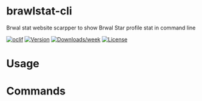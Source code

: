 brawlstat-cli
=============

Brwal stat website scarpper to show Brwal Star profile stat in command line

[![oclif](https://img.shields.io/badge/cli-oclif-brightgreen.svg)](https://oclif.io)
[![Version](https://img.shields.io/npm/v/brawlstat-cli.svg)](https://npmjs.org/package/brawlstat-cli)
[![Downloads/week](https://img.shields.io/npm/dw/brawlstat-cli.svg)](https://npmjs.org/package/brawlstat-cli)
[![License](https://img.shields.io/npm/l/brawlstat-cli.svg)](https://github.com/oludiro/brawlstat-cli/blob/master/package.json)

<!-- toc -->
# Usage
<!-- usage -->
# Commands
<!-- commands -->
